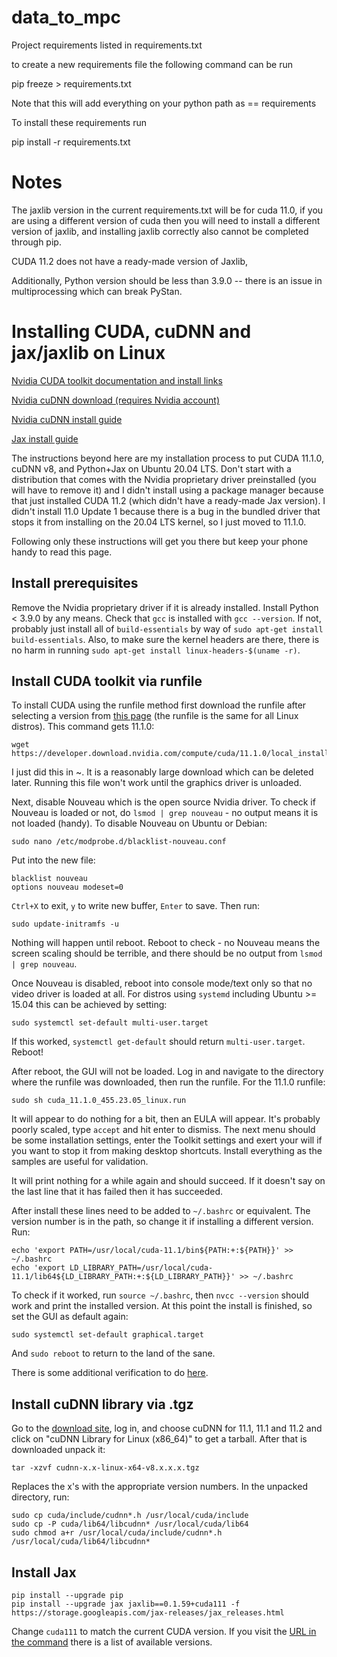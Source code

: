# data_to_mpc


Project requirements listed in requirements.txt

to create a new requirements file the following command can be run

pip freeze > requirements.txt

Note that this will add everything on your python path as == requirements

To install these requirements run

pip install -r requirements.txt

# Notes

The jaxlib version in the current requirements.txt will be for cuda 11.0, if you are using a different version of cuda then you will need to install a different version of jaxlib, and installing jaxlib correctly also cannot be completed through pip.

CUDA 11.2 does not have a ready-made version of Jaxlib,

Additionally, Python version should be less than 3.9.0 -- there is an issue in multiprocessing which can break PyStan.

# Installing CUDA, cuDNN and jax/jaxlib on Linux

[Nvidia CUDA toolkit documentation and install links](https://developer.nvidia.com/cuda-toolkit-archive)

[Nvidia cuDNN download (requires Nvidia account)](https://developer.nvidia.com/CUDnn)

[Nvidia cuDNN install guide](https://docs.nvidia.com/deeplearning/cudnn/install-guide/)

[Jax install guide](https://github.com/google/jax#installation)

The instructions beyond here are my installation process to put CUDA 11.1.0, cuDNN v8, and Python+Jax on Ubuntu 20.04 LTS. Don't start with a distribution that comes with the Nvidia proprietary driver preinstalled (you will have to remove it) and I didn't install using a package manager because that just installed CUDA 11.2 (which didn't have a ready-made Jax version). I didn't install 11.0 Update 1 because there is a bug in the bundled driver that stops it from installing on the 20.04 LTS kernel, so I just moved to 11.1.0.

Following only these instructions will get you there but keep your phone handy to read this page.

## Install prerequisites 
Remove the Nvidia proprietary driver if it is already installed. Install Python < 3.9.0 by any means. Check that `gcc` is installed with `gcc --version`. If not, probably just install all of `build-essentials` by way of `sudo apt-get install build-essentials`. Also, to make sure the kernel headers are there, there is no harm in running `sudo apt-get install linux-headers-$(uname -r)`.

## Install CUDA toolkit via runfile
To install CUDA using the runfile method first download the runfile after selecting a version from [this page](https://developer.nvidia.com/cuda-toolkit-archive) (the runfile is the same for all Linux distros). This command gets 11.1.0:
```shell
wget https://developer.download.nvidia.com/compute/cuda/11.1.0/local_installers/cuda_11.1.0_455.23.05_linux.run
```
I just did this in ~. It is a reasonably large download which can be deleted later. Running this file won't work until the graphics driver is unloaded.

Next, disable Nouveau which is the open source Nvidia driver. To check if Nouveau is loaded or not, do `lsmod | grep nouveau` - no output means it is not loaded (handy). To disable Nouveau on Ubuntu or Debian: 
```shell
sudo nano /etc/modprobe.d/blacklist-nouveau.conf
```
Put into the new file:
```shell
blacklist nouveau
options nouveau modeset=0
```
`Ctrl+X` to exit, `y` to write new buffer, `Enter` to save. Then run:
```shell
sudo update-initramfs -u
```
Nothing will happen until reboot. Reboot to check - no Nouveau means the screen scaling should be terrible, and there should be no output from `lsmod | grep nouveau`. 

Once Nouveau is disabled, reboot into console mode/text only so that no video driver is loaded at all. For distros using `systemd` including Ubuntu >= 15.04 this can be achieved by setting:
```shell
sudo systemctl set-default multi-user.target
```
If this worked, `systemctl get-default` should return `multi-user.target`. Reboot!

After reboot, the GUI will not be loaded. Log in and navigate to the directory where the runfile was downloaded, then run the runfile. For the 11.1.0 runfile:
```shell
sudo sh cuda_11.1.0_455.23.05_linux.run
```
It will appear to do nothing for a bit, then an EULA will appear. It's probably poorly scaled, type `accept` and hit enter to dismiss. The next menu should be some installation settings, enter the Toolkit settings and exert your will if you want to stop it from making desktop shortcuts. Install everything as the samples are useful for validation. 

It will print nothing for a while again and should succeed. If it doesn't say on the last line that it has failed then it has succeeded. 

After install these lines need to be added to `~/.bashrc` or equivalent. The version number is in the path, so change it if installing a different version. Run:
```shell
echo 'export PATH=/usr/local/cuda-11.1/bin${PATH:+:${PATH}}' >> ~/.bashrc
echo 'export LD_LIBRARY_PATH=/usr/local/cuda-11.1/lib64${LD_LIBRARY_PATH:+:${LD_LIBRARY_PATH}}' >> ~/.bashrc
```
To check if it worked, run `source ~/.bashrc`, then `nvcc --version` should work and print the installed version. At this point the install is finished, so set the GUI as default again:
```shell
sudo systemctl set-default graphical.target
```
And `sudo reboot` to return to the land of the sane.

There is some additional verification to do [here](https://docs.nvidia.com/cuda/archive/11.1.0/cuda-installation-guide-linux/index.html#verify-installation).

## Install cuDNN library via .tgz
Go to the [download site](https://developer.nvidia.com/CUDnn), log in, and choose cuDNN for 11.1, 11.1 and 11.2 and click on "cuDNN Library for Linux (x86_64)" to get a tarball. After that is downloaded unpack it:
```shell
tar -xzvf cudnn-x.x-linux-x64-v8.x.x.x.tgz
```
Replaces the x's with the appropriate version numbers. In the unpacked directory, run: 
```shell
sudo cp cuda/include/cudnn*.h /usr/local/cuda/include 
sudo cp -P cuda/lib64/libcudnn* /usr/local/cuda/lib64 
sudo chmod a+r /usr/local/cuda/include/cudnn*.h /usr/local/cuda/lib64/libcudnn*
```

## Install Jax
```shell
pip install --upgrade pip
pip install --upgrade jax jaxlib==0.1.59+cuda111 -f https://storage.googleapis.com/jax-releases/jax_releases.html
```
Change `cuda111` to match the current CUDA version. If you visit the [URL in the command](https://storage.googleapis.com/jax-releases/jax_releases.html) there is a list of available versions.